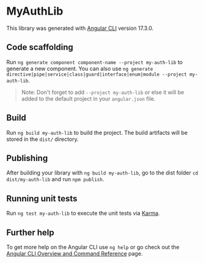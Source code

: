 # MyAuthLib

This library was generated with [Angular CLI](https://github.com/angular/angular-cli) version 17.3.0.

## Code scaffolding

Run `ng generate component component-name --project my-auth-lib` to generate a new component. You can also use `ng generate directive|pipe|service|class|guard|interface|enum|module --project my-auth-lib`.
> Note: Don't forget to add `--project my-auth-lib` or else it will be added to the default project in your `angular.json` file. 

## Build

Run `ng build my-auth-lib` to build the project. The build artifacts will be stored in the `dist/` directory.

## Publishing

After building your library with `ng build my-auth-lib`, go to the dist folder `cd dist/my-auth-lib` and run `npm publish`.

## Running unit tests

Run `ng test my-auth-lib` to execute the unit tests via [Karma](https://karma-runner.github.io).

## Further help

To get more help on the Angular CLI use `ng help` or go check out the [Angular CLI Overview and Command Reference](https://angular.io/cli) page.
